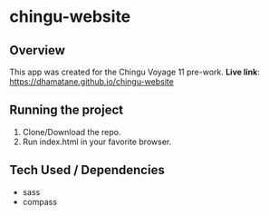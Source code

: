 # chingu-website
## Overview
This app was created for the Chingu Voyage 11 pre-work.
**Live link**: https://dhamatane.github.io/chingu-website

## Running the project
1. Clone/Download the repo.
2. Run index.html in your favorite browser.

## Tech Used / Dependencies
* sass
* compass